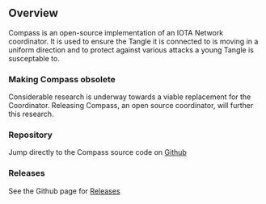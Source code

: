 ## Overview

Compass is an open-source implementation of an IOTA Network coordinator. It is used to ensure the Tangle it is connected to is moving in a uniform direction and to protect against various attacks a young Tangle is susceptable to. 

### Making Compass obsolete

Considerable research is underway towards a viable replacement for the Coordinator.  Releasing Compass, an open source coordinator, will further this research.  

### Repository
Jump directly to the Compass source code on [Github](https://github.com/iotaledger/compass)

### Releases
See the Github page for [Releases](https://github.com/iotaledger/compass/releases)